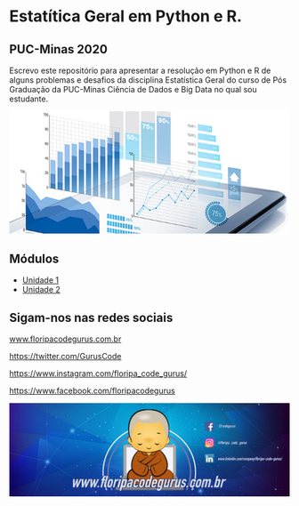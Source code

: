 Estatítica Geral em Python e R.
===============================

PUC-Minas 2020
--------------

Escrevo este repositório para apresentar a resolução em Python e R de alguns problemas e desafios
da disciplina Estatística Geral do curso de Pós Graduação da PUC-Minas Ciência de Dados e Big Data
no qual sou estudante.

![Image](https://github.com/frclasso/estatistica_geral_puc_minas_2020/blob/main/imagem.jpg)



Módulos
-------
- [Unidade 1](https://github.com/frclasso/estatistica_geral_puc_minas_2020/tree/main/resolucao_python/unidade_1)
- [Unidade 2](https://github.com/frclasso/estatistica_geral_puc_minas_2020/tree/main/resolucao_python/unidade_2)

Sigam-nos nas redes sociais
----------------------------

www.floripacodegurus.com.br

https://twitter.com/GurusCode

https://www.instagram.com/floripa_code_gurus/

https://www.facebook.com/floripacodegurus

![Image](https://github.com/frclasso/1st_Step_Python_Fabio_Classo/blob/master/banner_twitter_2020.png)
